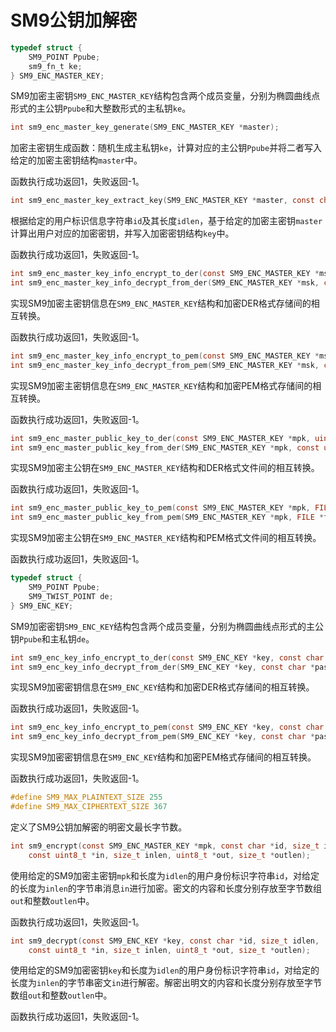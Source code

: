 # SM9公钥加解密

```c
typedef struct {
	SM9_POINT Ppube;
	sm9_fn_t ke;
} SM9_ENC_MASTER_KEY;
```

SM9加密主密钥`SM9_ENC_MASTER_KEY`结构包含两个成员变量，分别为椭圆曲线点形式的主公钥`Ppube`和大整数形式的主私钥`ke`。

```c
int sm9_enc_master_key_generate(SM9_ENC_MASTER_KEY *master);
```

加密主密钥生成函数：随机生成主私钥`ke`，计算对应的主公钥`Ppube`并将二者写入给定的加密主密钥结构`master`中。

函数执行成功返回1，失败返回-1。

```c
int sm9_enc_master_key_extract_key(SM9_ENC_MASTER_KEY *master, const char *id, size_t idlen, SM9_ENC_KEY *key);
```

根据给定的用户标识信息字符串`id`及其长度`idlen`，基于给定的加密主密钥`master`计算出用户对应的加密密钥，并写入加密密钥结构`key`中。

函数执行成功返回1，失败返回-1。

```c
int sm9_enc_master_key_info_encrypt_to_der(const SM9_ENC_MASTER_KEY *msk, const char *pass, uint8_t **out, size_t *outlen);
int sm9_enc_master_key_info_decrypt_from_der(SM9_ENC_MASTER_KEY *msk, const char *pass, const uint8_t **in, size_t *inlen);
```

实现SM9加密主密钥信息在`SM9_ENC_MASTER_KEY`结构和加密DER格式存储间的相互转换。

函数执行成功返回1，失败返回-1。

```c
int sm9_enc_master_key_info_encrypt_to_pem(const SM9_ENC_MASTER_KEY *msk, const char *pass, FILE *fp);
int sm9_enc_master_key_info_decrypt_from_pem(SM9_ENC_MASTER_KEY *msk, const char *pass, FILE *fp);
```

实现SM9加密主密钥信息在`SM9_ENC_MASTER_KEY`结构和加密PEM格式存储间的相互转换。

函数执行成功返回1，失败返回-1。

```c
int sm9_enc_master_public_key_to_der(const SM9_ENC_MASTER_KEY *mpk, uint8_t **out, size_t *outlen);
int sm9_enc_master_public_key_from_der(SM9_ENC_MASTER_KEY *mpk, const uint8_t **in, size_t *inlen);
```

实现SM9加密主公钥在`SM9_ENC_MASTER_KEY`结构和DER格式文件间的相互转换。

函数执行成功返回1，失败返回-1。

```c
int sm9_enc_master_public_key_to_pem(const SM9_ENC_MASTER_KEY *mpk, FILE *fp);
int sm9_enc_master_public_key_from_pem(SM9_ENC_MASTER_KEY *mpk, FILE *fp);
```

实现SM9加密主公钥在`SM9_ENC_MASTER_KEY`结构和PEM格式文件间的相互转换。

函数执行成功返回1，失败返回-1。

```c
typedef struct {
	SM9_POINT Ppube;
	SM9_TWIST_POINT de;
} SM9_ENC_KEY;
```

SM9加密密钥`SM9_ENC_KEY`结构包含两个成员变量，分别为椭圆曲线点形式的主公钥`Ppube`和主私钥`de`。

```c
int sm9_enc_key_info_encrypt_to_der(const SM9_ENC_KEY *key, const char *pass, uint8_t **out, size_t *outlen);
int sm9_enc_key_info_decrypt_from_der(SM9_ENC_KEY *key, const char *pass, const uint8_t **in, size_t *inlen);
```

实现SM9加密密钥信息在`SM9_ENC_KEY`结构和加密DER格式存储间的相互转换。

函数执行成功返回1，失败返回-1。

```c
int sm9_enc_key_info_encrypt_to_pem(const SM9_ENC_KEY *key, const char *pass, FILE *fp);
int sm9_enc_key_info_decrypt_from_pem(SM9_ENC_KEY *key, const char *pass, FILE *fp);
```

实现SM9加密密钥信息在`SM9_ENC_KEY`结构和加密PEM格式存储间的相互转换。

函数执行成功返回1，失败返回-1。

```c
#define SM9_MAX_PLAINTEXT_SIZE 255
#define SM9_MAX_CIPHERTEXT_SIZE 367
```

定义了SM9公钥加解密的明密文最长字节数。

```c
int sm9_encrypt(const SM9_ENC_MASTER_KEY *mpk, const char *id, size_t idlen,
	const uint8_t *in, size_t inlen, uint8_t *out, size_t *outlen);
```

使用给定的SM9加密主密钥`mpk`和长度为`idlen`的用户身份标识字符串`id`，对给定的长度为`inlen`的字节串消息`in`进行加密。密文的内容和长度分别存放至字节数组`out`和整数`outlen`中。

函数执行成功返回1，失败返回-1。

```c
int sm9_decrypt(const SM9_ENC_KEY *key, const char *id, size_t idlen,
	const uint8_t *in, size_t inlen, uint8_t *out, size_t *outlen);
```

使用给定的SM9加密密钥`key`和长度为`idlen`的用户身份标识字符串`id`，对给定的长度为`inlen`的字节串密文`in`进行解密。解密出明文的内容和长度分别存放至字节数组`out`和整数`outlen`中。

函数执行成功返回1，失败返回-1。
